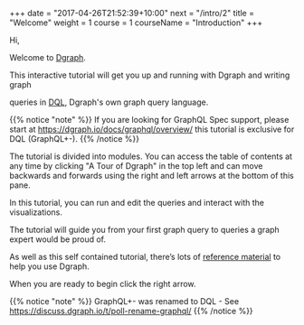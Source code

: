 +++
date = "2017-04-26T21:52:39+10:00"
next = "/intro/2"
title = "Welcome"
weight = 1
course = 1
courseName = "Introduction"
+++

Hi,

Welcome to [Dgraph](https://dgraph.io).

<!---
Dgraph is a distributed graph database, designed to scale from a single machine to data centres.

Before using Dgraph in your own projects, you’ll need to know about
graph databases and how to query Dgraph.
-->

This interactive tutorial will get you up and running with Dgraph and writing
graph

queries in [DQL](https://docs.dgraph.io/query-language/), Dgraph's own graph
query language.

{{% notice "note" %}} If you are looking for GraphQL Spec support, please start
at https://dgraph.io/docs/graphql/overview/ this tutorial is exclusive for DQL
(GraphQL+-). {{% /notice %}}

The tutorial is divided into modules. You can access the table of contents at
any time by clicking "A Tour of Dgraph" in the top left and can move backwards
and forwards using the right and left arrows at the bottom of this pane.

In this tutorial, you can run and edit the queries and interact with the
visualizations.

The tutorial will guide you from your first graph query to queries a graph
expert would be proud of.

As well as this self contained tutorial, there’s lots of
[reference material](https://dgraph.io/docs/) to help you use Dgraph.

When you are ready to begin click the right arrow.

{{% notice "note" %}} GraphQL+- was renamed to DQL - See
https://discuss.dgraph.io/t/poll-rename-graphql/ {{% /notice %}}
